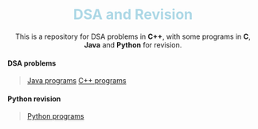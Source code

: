 <div align="center">
<h1 style="color: lightblue">DSA and Revision</h1>
<p>This is a repository for DSA problems in <b>C++</b>, with some programs in <b>C</b>, <b>Java</b> and <b>Python</b> for revision.</p>
</div>

#### DSA problems
> [Java programs](Java/DSA)
> [C++ programs](Cpp)

#### Python revision
> [Python programs](Python)
